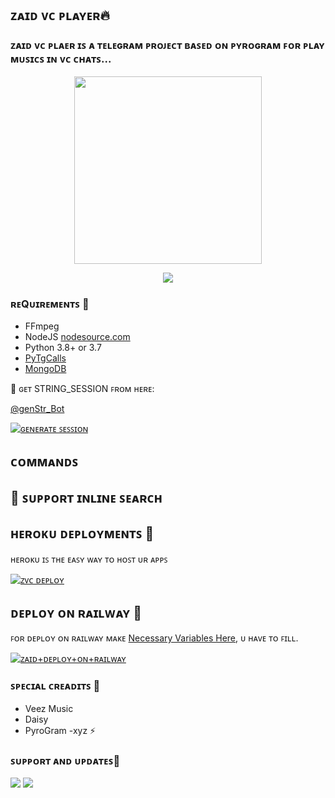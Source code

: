 <h2 align="centre"> ᴢᴀɪᴅ ᴠᴄ ᴘʟᴀʏᴇʀ🔥</h2>

### ᴢᴀɪᴅ ᴠᴄ ᴘʟᴀᴇʀ ɪꜱ ᴀ ᴛᴇʟᴇɢʀᴀᴍ ᴘʀᴏᴊᴇᴄᴛ ʙᴀꜱᴇᴅ ᴏɴ ᴘʏʀᴏɢʀᴀᴍ ꜰᴏʀ ᴘʟᴀʏ ᴍᴜꜱɪᴄꜱ ɪɴ ᴠᴄ ᴄʜᴀᴛꜱ...

<p align="center"><a href="https://t.me/Zaid_Team1"><img src="https://telegra.ph/file/95e785dea2717adf59de6.png" width="300"></a></p>
<p align="center">
    <a href="https://www.python.org/" alt="made-with-python"> <img src="https://img.shields.io/badge/Made%20with-Python-black.svg?style=flat-square&logo=python&logoColor=blue&color=red" /></a>

<h3>ʀᴇQᴜɪʀᴇᴍᴇɴᴛꜱ 📝</h3>

- FFmpeg
- NodeJS [nodesource.com](https://nodesource.com/)
- Python 3.8+ or 3.7
- [PyTgCalls](https://github.com/pytgcalls/pytgcalls)
- [MongoDB](https://cloud.mongodb.com/)

🧪 ɢᴇᴛ STRING_SESSION ꜰʀᴏᴍ ʜᴇʀᴇ:

[@genStr_Bot](https://t.me/genStr_Bot)

[![ɢᴇɴᴇʀᴀᴛᴇ ꜱᴇꜱꜱɪᴏɴ](https://img.shields.io/badge/repl.it-generateString-yellowgreen)](https://replit.com/@BoooCreative/StringSession-1#main.py)

## ᴄᴏᴍᴍᴀɴᴅꜱ 


## 🔎 ꜱᴜᴘᴘᴏʀᴛ ɪɴʟɪɴᴇ ꜱᴇᴀʀᴄʜ

## ʜᴇʀᴏᴋᴜ ᴅᴇᴘʟᴏʏᴍᴇɴᴛꜱ 💜
ʜᴇʀᴏᴋᴜ ɪꜱ ᴛʜᴇ ᴇᴀꜱʏ ᴡᴀʏ ᴛᴏ ʜᴏꜱᴛ ᴜʀ ᴀᴘᴘꜱ

[![ᴢᴠᴄ ᴅᴇᴘʟᴏʏ](https://www.herokucdn.com/deploy/button.svg)](https://heroku.com/deploy?template=https://github.com/Itsunknown-12/Zaid-Vc-Player)

## ᴅᴇᴘʟᴏʏ ᴏɴ ʀᴀɪʟᴡᴀʏ 🚄
ꜰᴏʀ ᴅᴇᴘʟᴏʏ ᴏɴ ʀᴀɪʟᴡᴀʏ ᴍᴀᴋᴇ [Necessary Variables Here](https://github.com/Itsunknown-12/Zaid-Vc-Player), ᴜ ʜᴀᴠᴇ ᴛᴏ ꜰɪʟʟ.

[![ᴢᴀɪᴅ+ᴅᴇᴘʟᴏʏ+ᴏɴ+ʀᴀɪʟᴡᴀʏ](https://railway.app/button.svg)](https://railway.app/new/template?template=https://github.com/Itsunknown-12/Zaid-Vc-Player&envs=SESSION_NAME,BOT_TOKEN,BOT_USERNAME,ASSISTANT_NAME,BOT_OWNER,DATABASE_URL,LOG_CHANNEL,UPDATES_CHANNEL,API_ID,API_HASH,SUDO_USERS,DURATION_LIMIT)

### ꜱᴘᴇᴄɪᴀʟ ᴄʀᴇᴀᴅɪᴛꜱ 💖
- Veez Music
- Daisy
- PyroGram
-xyz ⚡


### ꜱᴜᴘᴘᴏʀᴛ ᴀɴᴅ ᴜᴘᴅᴀᴛᴇꜱ🎑
<a href="https://t.me/Superior_support"><img src="https://img.shields.io/badge/Join-Group%20Support-blue.svg?style=for-the-badge&logo=Telegram"></a> <a href="https://t.me/Superior_bots"><img src="https://img.shields.io/badge/Join-Updates%20Channel-blue.svg?style=for-the-badge&logo=Telegram"></a>
